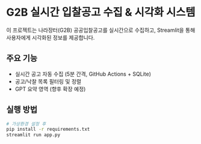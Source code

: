 # G2B 실시간 입찰공고 수집 & 시각화 시스템

이 프로젝트는 나라장터(G2B) 공공입찰공고를 실시간으로 수집하고,
Streamlit을 통해 사용자에게 시각화된 정보를 제공합니다.

## 주요 기능
- 실시간 공고 자동 수집 (5분 간격, GitHub Actions + SQLite)
- 공고/낙찰 목록 필터링 및 정렬
- GPT 요약 영역 (향후 확장 예정)

## 실행 방법

```bash
# 가상환경 설정 후
pip install -r requirements.txt
streamlit run app.py
